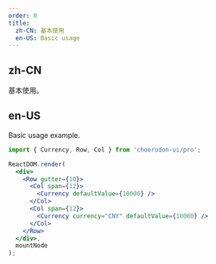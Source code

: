```yaml
---
order: 0
title:
  zh-CN: 基本使用
  en-US: Basic usage
---
```


## zh-CN

基本使用。

## en-US

Basic usage example.

````jsx
import { Currency, Row, Col } from 'choerodon-ui/pro';

ReactDOM.render(
  <div>
    <Row gutter={10}>
      <Col span={12}>
        <Currency defaultValue={10000} />
      </Col>
      <Col span={12}>
        <Currency currency="CNY" defaultValue={10000} />
      </Col>
    </Row>
  </div>,
  mountNode
);
````

